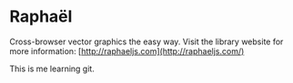 # Raphaël

Cross-browser vector graphics the easy way. Visit the library website for more information: [http://raphaeljs.com](http://raphaeljs.com/)

This is me learning git. 